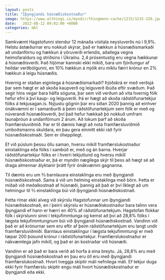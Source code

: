 ```yaml
---
layout: posts
title: "Íþyngjandi húsnæðiskostnaður"
image: https://www.althingi.is/myndir/thingmenn-cache/1215/1215-220.jpg
date:   2022-08-12 09:02:00 +0000
categories: mbl
---
```

Samkvæmt Hagstofunni stendur 12 mánaða vísitala neysluverðs nú í 9,9%. Helstu ástæðurnar eru nokkuð skýrar, það er hækkun á húsnæðismarkaði að undanförnu og hækkun á vöruverði erlendis, aðallega vegna heimsfaraldurs og stríðsins í Úkraínu. 2,4 prósentustig eru vegna hækkunar á húsnæðisverði. Það hljómar kannski ekki mikið, bara um fjórðungur af heildar verðbólgunni, en 10% hækkun á mjólk eru miklu færri krónur en 2% hækkun á leigu húsnæðis.

Hvernig er staðan eiginlega á húsnæðismarkaði? Þjóðskrá er með verðsjá þar sem hægt er að skoða kaupverð og leiguverð íbúða eftir svæðum. Það segir hins vegar bara hálfa söguna, þar sem við verðum að vita hvernig fólk hefur efni á því kaup- og leiguverði. Þá er hægt að skoða ráðstöfunartekjur fólks á tekjusagan.is. Nýjustu gögnin þar eru síðan 2020 þannig að einhver ónákvæmni er í samanburði á þeim ráðstöfunartekjum sem fólk er með og núverandi húsnæðisverði, því það hefur hækkað þó nokkuð umfram launaþróun á undanförnum 2 árum. Að lokum þarf að skoða framfærsluviðmið. Þar er til dæmis hægt að nota framfærsluviðmið umboðsmanns skuldara, en þau gera einmitt ekki ráð fyrir húsnæðiskostnaði. Sem er óheppilegt.

Ef við púslum þessu öllu saman, hversu mikill framfærslukostnaður einstaklinga eða fólks í sambúð er, með og án barna. Hverjar ráðstöfunartekjur fólks er í hverri tekjutíund og hversu mikill húsnæðiskostnaður er, þá er myndin nægilega skýr til þess að hægt sé að draga almennar ályktanir þrátt fyrir ónákvæmni gagnanna.

Til dæmis eru um ⅔ barnlausra einstaklinga eru með íþyngjandi húsnæðiskostnað. Sama á við um helming einstaklinga með börn. Þetta er miðað við meðalkostnað af húsnæði, þannig að það er því líklegt að um helmingur til ⅔ einstaklinga búi við íþyngjandi húsnæðiskostnað. 

Þetta rímar ekki alveg við skýrslu Hagstofunnar um íþyngjandi húsnæðiskostnað, en í þeirri skýrslu er húsnæðiskostnaður bara talinn vera íþyngjandi ef hann er hærri en 40% af ráðstöfunartekjum. Hagstofan flokkar fólk í skýrslunni sinni í tekjufimmtunga og kemst að því að 28,8% fólks í lægsta tekjufimmtungnum búi við íþyngjandi húsnæðiskostnað. Vandinn við það er að krónurnar sem eru eftir af þeim ráðstöfunartekjum eru langt undir framfærsluviðmiði. Barnlaus einstaklingur í lægsta tekjufimmtungi er með tæpar 200 þúsund krónur í ráðstöfunartekjur. Framfærslukostnaður er nákvæmlega jafn mikill, og það er án kostnaðar við húsnæði. 

Vandinn er að það er bara verið að horfa á eina breytu. Já, 28,8% eru með íþyngjandi húsnæðiskostnað en þau eru öll eru með íþyngjandi framfærslukostnað. Hvort tveggja skiptir máli nefnilega máli. Ef tekjur duga ekki fyrir framfærslu skiptir engu máli hvort húsnæðiskostnaður er íþyngjandi eða ekki.
